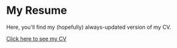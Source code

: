 # My Resume

Here, you'll find my (hopefully) always-updated version of my CV.

[Click here to see my CV](../blob/master/cv.pdf)
